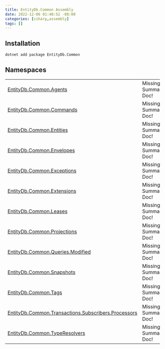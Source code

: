 ```yaml
---
title: EntityDb.Common Assembly
date: 2022-12-06 01:40:52 -08:00
categories: [csharp,assembly]
tags: []
---
```


## Installation
```sh
dotnet add package EntityDb.Common
```
## Namespaces
<table><tr><td><a href='/posts/csharp.namespace.entitydb.common.agents/'>EntityDb.Common.Agents</a></td><td>Missing Summary Doc!</td></tr><tr><td><a href='/posts/csharp.namespace.entitydb.common.commands/'>EntityDb.Common.Commands</a></td><td>Missing Summary Doc!</td></tr><tr><td><a href='/posts/csharp.namespace.entitydb.common.entities/'>EntityDb.Common.Entities</a></td><td>Missing Summary Doc!</td></tr><tr><td><a href='/posts/csharp.namespace.entitydb.common.envelopes/'>EntityDb.Common.Envelopes</a></td><td>Missing Summary Doc!</td></tr><tr><td><a href='/posts/csharp.namespace.entitydb.common.exceptions/'>EntityDb.Common.Exceptions</a></td><td>Missing Summary Doc!</td></tr><tr><td><a href='/posts/csharp.namespace.entitydb.common.extensions/'>EntityDb.Common.Extensions</a></td><td>Missing Summary Doc!</td></tr><tr><td><a href='/posts/csharp.namespace.entitydb.common.leases/'>EntityDb.Common.Leases</a></td><td>Missing Summary Doc!</td></tr><tr><td><a href='/posts/csharp.namespace.entitydb.common.projections/'>EntityDb.Common.Projections</a></td><td>Missing Summary Doc!</td></tr><tr><td><a href='/posts/csharp.namespace.entitydb.common.queries.modified/'>EntityDb.Common.Queries.Modified</a></td><td>Missing Summary Doc!</td></tr><tr><td><a href='/posts/csharp.namespace.entitydb.common.snapshots/'>EntityDb.Common.Snapshots</a></td><td>Missing Summary Doc!</td></tr><tr><td><a href='/posts/csharp.namespace.entitydb.common.tags/'>EntityDb.Common.Tags</a></td><td>Missing Summary Doc!</td></tr><tr><td><a href='/posts/csharp.namespace.entitydb.common.transactions.subscribers.processors/'>EntityDb.Common.Transactions.Subscribers.Processors</a></td><td>Missing Summary Doc!</td></tr><tr><td><a href='/posts/csharp.namespace.entitydb.common.typeresolvers/'>EntityDb.Common.TypeResolvers</a></td><td>Missing Summary Doc!</td></tr></table>
